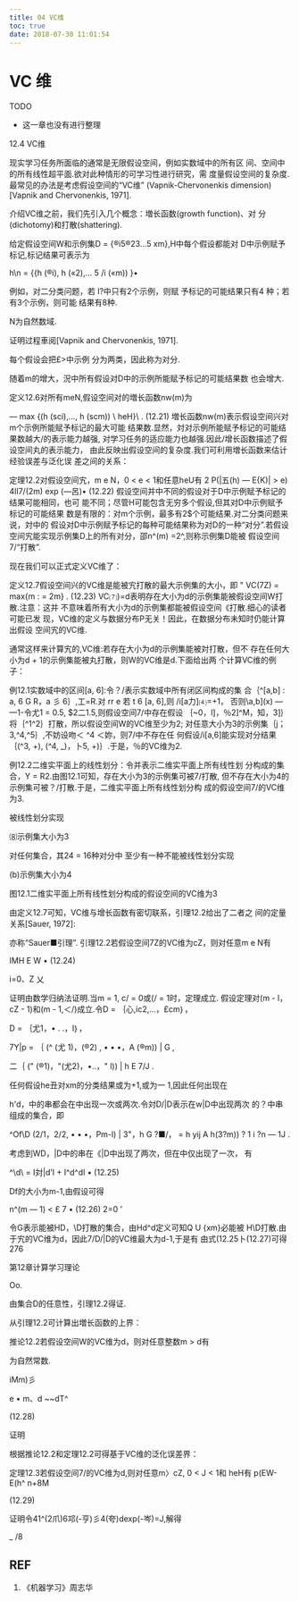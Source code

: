 ```yaml
---
title: 04 VC维
toc: true
date: 2018-07-30 11:01:54
---
```

# VC 维


TODO

- 这一章也没有进行整理


12.4 VC维

现实学习任务所面临的通常是无限假设空间，例如实数域中的所有区 间、空间中的所有线性超平面.欲对此种情形的可学习性进行研究，需 度量假设空间的复杂度.最常见的办法是考虑假设空间的“VC维” (Vapnik-Chervonenkis dimension) [Vapnik and Chervonenkis, 1971].

介绍VC维之前，我们先引入几个概念：増长函数(growth function)、对 分(dichotomy)和打散(shattering).

给定假设空间W和示例集D = {®i5®23...5 xm},H中每个假设都能对 D中示例赋予标记,标记结果可表示为

h\n = {{h (®i), h («2),... 5 /i («m)) }•

例如，对二分类问题，若 I?中只有2个示例，则赋 予标记的可能结果只有4 种；若有3个示例，则可能 结果有8种.

N为自然数域.

证明过程車阅[Vapnik and Chervonenkis, 1971].

每个假设会把£>中示例 分为两类，因此称为对分.

随着m的增大，況中所有假设对D中的示例所能赋予标记的可能结果数 也会增大.

定义12.6对所有meN,假设空间对的増长函数nw(m)为

— max \{(h (sci),..., h (scm)) \ heH}\ . (12.21)
増长函数nw(m)表示假设空间兴对m个示例所能赋予标记的最大可能 结果数.显然，対对示例所能赋予标记的可能结果数越大/的表示能力越强, 对学习任务的适应能力也越强.因此/增长函数描述了假设空间丸的表示能力， 由此反映出假设空间的复杂度.我们可利用増长函数来估计经验误差与泛化误 差之间的关系：

定理12.2对假设空间宄，m e N，0 < e < 1和任意heU有 2 P(|五(h) — E{K)| > e) 4Il7/(2m) exp (—呂)• (12.22)
假设空间并中不同的假设对于D中示例赋予标记的结果可能相同，也可 能不同；尽管H可能包含无穷多个假设,但其对D中示例赋予标记的可能结果 数是有限的：对m个示例，最多有2$个可能结果.对二分类问题来说，対中的 假设对D中示例赋予标记的每种可能结果称为对D的一种“对分”.若假设 空间宄能实现示例集D上的所有对分，邵n^(m) =2^,则称示例集D能被 假设空间7/“打散”.

现在我们可以正式定义VC维了：

定义12.7假设空间兴的VC维是能被宄打散的最大示例集的大小，即 " VC(7Z) = max{m : = 2m} . (12.23)
VC⑺)=d表明存在大小为d的示例集能被假设空间W打散.注意：这并 不意味着所有大小为d的示例集都能被假设空间《打散.细心的读者可能已发 现，VC维的定义与数据分布P无关！因此，在数据分布未知时仍能计算出假设 空间宄的VC维.

通常这样来计算宄的,VC维:若存在大小为d的示例集能被対打散，但不 存在任何大小为d + 1的示例集能被丸打散，则W的VC维是d.下面给出两 个计算VC维的例子：

例12.1实数域中的区间[a, 6]:令？/表示实数域中所有闭区间构成的集 合｛^[a,b] : a, 6 G R，a 彡 6｝,工=R.对 rr e 若 t 6 [a, 6],则 /i[a力]⑷=+1， 否则\a,b](x) — —1-令尤1 = 0.5, $2二1.5,则假设空间7/中存在假设 ｛~0，l]，％2]^M，知，3]｝将｛^1^2｝打散，所以假设空间W的VC维至少为2; 对任意大小为3的示例集｛j；3,^4,^5｝,不妨设吻＜ ^4 ＜妳，则7/中不存在任 何假设/i[a,6]能实现对分结果｛(^3, +), (^4, _)，卜5, +)｝.于是，％的VC维为2.

例12.2二维实平面上的线性划分：令并表示二维实平面上所有线性划 分构成的集合，Y = R2.由图12.1可知，存在大小为3的示例集可被7/打散, 但不存在大小为4的示例集可被？/打散.于是，二维实平面上所有线性划分构 成的假设空间7/的VC维为3.

被线性划分实现

⑻示例集大小为3

对任何集合，其24 = 16种对分中 至少有一种不能被线性划分实现

(b)示例集大小为4

图12.1二维实平面上所有线性划分构成的假设空间的VC维为3

由定义12.7可知，VC维与增长函数有密切联系，引理12.2给出了二者之 间的定量关系[Sauer, 1972]:

亦称“Sauer■引理”. 引理12.2若假设空间7Z的VC维为cZ，则对任意m e N有

IMH E W • (12.24)

i=0、Z 乂

证明由数学归纳法证明.当m = 1, c/ = 0或(/ = 1时，定理成立. 假设定理对(m - l，cZ - 1)和(m - 1,＜/)成立.令D = ｛心,ic2,…，£cm｝，

D = ｛尤1，• . .，l｝，

7Y|p = ｛ (^ (尤 1)，(®2) , • • •，A (®m)) | G ,

二｛ (" (®1)，"(尤2)，•..，" l)) | h E 7/J .

任何假设he丑对xm的分类结果或为+1,或为一 1,因此任何出现在

h'd，中的串都会在中出现一次或两次.令対D/|D表示在w|D中出现两次 的？中串组成的集合，即

^Of\D (2/1，2/2, • • •，Pm-l) | 3"，h G ?■/，
= h yij A h(3?m)) ? 1 i ?n — 1J .

考虑到WD，|D中的串在《|D中出现了两次，但在中仅出现了一次， 有

\^\d\ = I対|d’I + I^d^dI • (12.25)

Df的大小为m-1,由假设可得

n^(m — 1) < £ 7 • (12.26)
2=0 ’

令G表示能被HD，\D打散的集合，由Hd^d定义可知Q U {xm}必能被 H\D打散.由于宄的VC维为d，因此7/D/|D的VC维最大为d-1,于是有
由式(12.25卜(12.27)可得
276

第12章计算学习理论

Oo.



由集合D的任意性，引理12.2得证.

从引理12.2可计算出増长函数的上界：

推论12.2若假设空间W的VC维为d，则对任意整数m > d有


为自然常数.


iMm)彡


e • m、d ~~dT^

(12.28)

证明





根据推论12.2和定理12.2可得基于VC维的泛化误差界：

定理12.3若假设空间7/的VC维为d,则对任意m〉cZ, 0 < J < 1和 heH有
p(EW-E(h^ n+8M

(12.29)

证明令41^(2爪)6邛(-亨)彡4(夸)dexp(-岑)=J,解得

_ /8







## REF

1. 《机器学习》周志华

